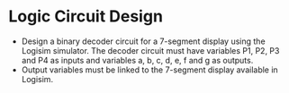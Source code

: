 # Logic Circuit Design

- Design a binary decoder circuit for a 7-segment display using the Logisim simulator. The decoder circuit must have variables P1, P2, P3 and P4 as inputs and variables a, b, c, d, e, f and g as outputs.
- Output variables must be linked to the 7-segment display available in Logisim.
